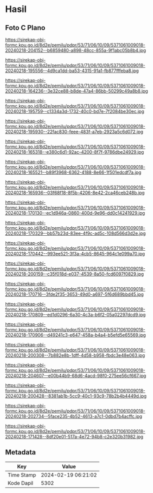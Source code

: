 # Hasil

## Foto C Plano

https://sirekap-obj-formc.kpu.go.id/8d2e/pemilu/pdpr/53/71/06/10/09/5371061009018-20240218-204152--b6859480-a898-48cc-855a-9f1abc05b8b4.jpg

https://sirekap-obj-formc.kpu.go.id/8d2e/pemilu/pdpr/53/71/06/10/09/5371061009018-20240218-195556--4d9ca1dd-ba53-4315-91a1-fb877fffeba8.jpg

https://sirekap-obj-formc.kpu.go.id/8d2e/pemilu/pdpr/53/71/06/10/09/5371061009018-20240218-164236--3e32ce88-b8de-47a4-86bb-50299c49a8b8.jpg

https://sirekap-obj-formc.kpu.go.id/8d2e/pemilu/pdpr/53/71/06/10/09/5371061009018-20240218-195759--c1334a3d-1732-40c0-bd7e-7f2084be30ec.jpg

https://sirekap-obj-formc.kpu.go.id/8d2e/pemilu/pdpr/53/71/06/10/09/5371061009018-20240218-195930--22fac830-feee-483f-a7eb-2923a5c6d072.jpg

https://sirekap-obj-formc.kpu.go.id/8d2e/pemilu/pdpr/53/71/06/10/09/5371061009018-20240218-165318--e380c6d1-92ac-4200-8f7f-9786dbe24929.jpg

https://sirekap-obj-formc.kpu.go.id/8d2e/pemilu/pdpr/53/71/06/10/09/5371061009018-20240218-165521--b89f3968-6362-4188-8e66-1f501edcdf7a.jpg

https://sirekap-obj-formc.kpu.go.id/8d2e/pemilu/pdpr/53/71/06/10/09/5371061009018-20240218-165936--03f68f18-8f5b-4206-8e42-2ca46ceb248b.jpg

https://sirekap-obj-formc.kpu.go.id/8d2e/pemilu/pdpr/53/71/06/10/09/5371061009018-20240218-170130--ec1d946a-0860-400d-9e96-dd0c14241929.jpg

https://sirekap-obj-formc.kpu.go.id/8d2e/pemilu/pdpr/53/71/06/10/09/5371061009018-20240218-170329--bb57b23d-83ee-4f9c-ad5c-108d566d3d2e.jpg

https://sirekap-obj-formc.kpu.go.id/8d2e/pemilu/pdpr/53/71/06/10/09/5371061009018-20240218-170442--993ee521-3f3a-4cb5-8645-964c1e099a70.jpg

https://sirekap-obj-formc.kpu.go.id/8d2e/pemilu/pdpr/53/71/06/10/09/5371061009018-20240218-200159--c35f018d-e037-4539-8a50-fcd6097f0829.jpg

https://sirekap-obj-formc.kpu.go.id/8d2e/pemilu/pdpr/53/71/06/10/09/5371061009018-20240218-170716--3fde2f35-3653-49d0-a697-5f6d689bbd45.jpg

https://sirekap-obj-formc.kpu.go.id/8d2e/pemilu/pdpr/53/71/06/10/09/5371061009018-20240218-170809--ed1d0296-6a30-4c3a-b6f2-05a02297dcd9.jpg

https://sirekap-obj-formc.kpu.go.id/8d2e/pemilu/pdpr/53/71/06/10/09/5371061009018-20240218-170906--d49241c3-e647-458a-b4a4-b5efd5e65569.jpg

https://sirekap-obj-formc.kpu.go.id/8d2e/pemilu/pdpr/53/71/06/10/09/5371061009018-20240218-200308--7b882e8b-1dff-4d58-b958-fbdc3e48e063.jpg

https://sirekap-obj-formc.kpu.go.id/8d2e/pemilu/pdpr/53/71/06/10/09/5371061009018-20240218-204607--e00b44b9-68d6-4acd-98f0-275ee56cf667.jpg

https://sirekap-obj-formc.kpu.go.id/8d2e/pemilu/pdpr/53/71/06/10/09/5371061009018-20240218-200428--8381ab1b-5cc9-40c1-93c9-78b2b4b4449d.jpg

https://sirekap-obj-formc.kpu.go.id/8d2e/pemilu/pdpr/53/71/06/10/09/5371061009018-20240218-202734--5face235-4b52-4613-a7c1-0dbd7b4acffc.jpg

https://sirekap-obj-formc.kpu.go.id/8d2e/pemilu/pdpr/53/71/06/10/09/5371061009018-20240218-171428--8df20e01-517a-4e72-94b8-c2e320b31982.jpg


## Metadata

| Key        | Value               |
| ---------- | ------------------- |
| Time Stamp | 2024-02-19 06:21:02 |
| Kode Dapil | 5302                |



